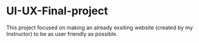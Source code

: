# UI-UX-Final-project

This project focused on making an already exsiting  website (created by my Instructor) to be as user friendly as possible.
